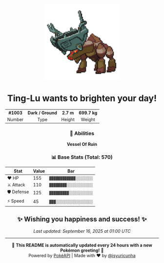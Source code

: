 <div align="center">

<img src="https://raw.githubusercontent.com/PokeAPI/sprites/master/sprites/pokemon/1003.png" width="250" height="250" alt="Ting-Lu">

# **Ting-Lu** wants to brighten your day!

<table>
<tr>
<td align="center"><strong>#1003</strong></td>
<td align="center"><strong>Dark / Ground</strong></td>
<td align="center"><strong>2.7 m</strong></td>
<td align="center"><strong>699.7 kg</strong></td>
</tr>
<tr>
<td align="center">Number</td>
<td align="center">Type</td>
<td align="center">Height</td>
<td align="center">Weight</td>
</tr>
</table>

### 🎯 Abilities
**Vessel Of Ruin**

### 📊 Base Stats (Total: 570)

| Stat | Value | Bar |
|------|-------|-----|
| ❤️ HP | 155 | `▓▓▓▓▓▓▓▓▓▓▓▓░░░░░░░░` |
| ⚔️ Attack | 110 | `▓▓▓▓▓▓▓▓░░░░░░░░░░░░` |
| 🛡️ Defense | 125 | `▓▓▓▓▓▓▓▓▓░░░░░░░░░░░` |
| ⚡ Speed | 45 | `▓▓▓░░░░░░░░░░░░░░░░░` |

## ✨ Wishing you happiness and success! ✨

*Last updated: September 16, 2025 at 01:00 UTC*

---

🌟 **This README is automatically updated every 24 hours with a new Pokémon greeting!** 🌟<br>
Powered by [PokéAPI](https://pokeapi.co/) | Made with ❤️ by [@isyuricunha](https://github.com/isyuricunha)

</div>